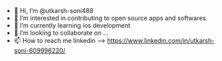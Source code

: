 - 👋 Hi, I’m @utkarsh-soni488
- 👀 I’m interested in contributing to open source apps and softwares.
- 🌱 I’m currently learning ios development
- 💞️ I’m looking to collaborate on ...
- 📫 How to reach me linkedin --> https://www.linkedin.com/in/utkarsh-soni-609996220/

<!---
utkarsh-soni488/utkarsh-soni488 is a ✨ special ✨ repository because its `README.md` (this file) appears on your GitHub profile.
You can click the Preview link to take a look at your changes.
--->
